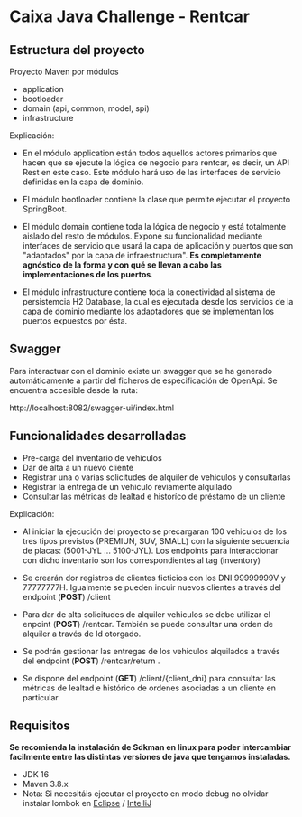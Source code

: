 # Caixa Java Challenge - Rentcar

## Estructura del proyecto

Proyecto Maven por módulos

- application
- bootloader
- domain (api, common, model, spi)
- infrastructure

Explicación:

* En el módulo application están todos aquellos actores primarios que hacen que se ejecute la lógica de negocio para rentcar, es decir, un API Rest en este caso. Este módulo hará uso de las interfaces de servicio definidas en la capa de dominio.

* El módulo bootloader contiene la clase que permite ejecutar el proyecto SpringBoot.

* El módulo domain contiene toda la lógica de negocio y está totalmente aislado del resto de módulos. Expone su funcionalidad mediante interfaces de servicio que usará la capa de aplicación y puertos que son "adaptados" por la capa de infraestructura". **Es completamente agnóstico de la forma y con qué se llevan a cabo las implementaciones de los puertos**.

* El módulo infrastructure contiene toda la conectividad al sistema de persistemcia H2 Database, la cual es ejecutada desde los servicios de la capa de dominio mediante los adaptadores que se implementan los puertos expuestos por ésta.

## Swagger

Para interactuar con el dominio existe un swagger que se ha generado automáticamente a partir del ficheros de especificación de OpenApi. Se encuentra accesible desde la ruta:

http://localhost:8082/swagger-ui/index.html

## Funcionalidades desarrolladas

- Pre-carga del inventario de vehiculos
- Dar de alta a un nuevo cliente
- Registrar una o varias solicitudes de alquiler de vehiculos y consultarlas
- Registrar la entrega de un vehiculo reviamente alquilado
- Consultar las métricas de lealtad e historíco de préstamo de un cliente

Explicación:
 
* Al iniciar la ejecución del proyecto se precargaran 100 vehiculos de los tres tipos previstos (PREMIUN, SUV, SMALL) con la siguiente secuencia de placas: (5001-JYL ... 5100-JYL). Los endpoints para interaccionar con dicho inventario son los correspondientes al tag (inventory)

* Se crearán dor registros de clientes ficticios con los DNI 99999999V y 77777777H. Igualmente se pueden incuir nuevos clientes a través del endpoint (**POST**) /client    

* Para dar de alta solicitudes de alquiler vehiculos se debe utilizar el enpoint (**POST**) /rentcar. También se puede consultar una orden de alquiler a través de Id otorgado.

* Se podrán gestionar las entregas de los vehiculos alquilados a través del endpoint (**POST**) /rentcar/return .

* Se dispone del endpoint (**GET**) /client/{client_dni} para consultar las métricas de lealtad e histórico de ordenes asociadas a un cliente en particular

## Requisitos

**Se recomienda la instalación de Sdkman en linux para poder intercambiar facilmente entre las distintas versiones de java que tengamos instaladas.**

* JDK 16
* Maven 3.8.x
* Nota: Si necesitáis ejecutar el proyecto en modo debug no olvidar instalar lombok en [Eclipse](https://projectlombok.org/setup/eclipse) / [IntelliJ](https://projectlombok.org/setup/intellij)
